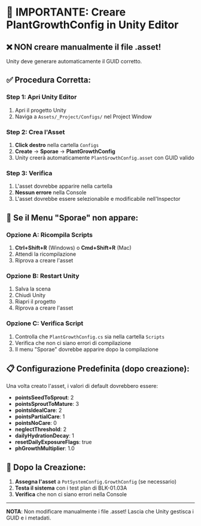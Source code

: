 # 🚨 IMPORTANTE: Creare PlantGrowthConfig in Unity Editor

## ❌ **NON creare manualmente il file .asset!**
Unity deve generare automaticamente il GUID corretto.

## ✅ **Procedura Corretta:**

### **Step 1: Apri Unity Editor**
1. Apri il progetto Unity
2. Naviga a `Assets/_Project/Configs/` nel Project Window

### **Step 2: Crea l'Asset**
1. **Click destro** nella cartella `Configs`
2. **Create** → **Sporae** → **PlantGrowthConfig**
3. Unity creerà automaticamente `PlantGrowthConfig.asset` con GUID valido

### **Step 3: Verifica**
1. L'asset dovrebbe apparire nella cartella
2. **Nessun errore** nella Console
3. L'asset dovrebbe essere selezionabile e modificabile nell'Inspector

## 🔧 **Se il Menu "Sporae" non appare:**

### **Opzione A: Ricompila Scripts**
1. **Ctrl+Shift+R** (Windows) o **Cmd+Shift+R** (Mac)
2. Attendi la ricompilazione
3. Riprova a creare l'asset

### **Opzione B: Restart Unity**
1. Salva la scena
2. Chiudi Unity
3. Riapri il progetto
4. Riprova a creare l'asset

### **Opzione C: Verifica Script**
1. Controlla che `PlantGrowthConfig.cs` sia nella cartella `Scripts`
2. Verifica che non ci siano errori di compilazione
3. Il menu "Sporae" dovrebbe apparire dopo la compilazione

## 📋 **Configurazione Predefinita (dopo creazione):**

Una volta creato l'asset, i valori di default dovrebbero essere:
- **pointsSeedToSprout**: 2
- **pointsSproutToMature**: 3  
- **pointsIdealCare**: 2
- **pointsPartialCare**: 1
- **pointsNoCare**: 0
- **neglectThreshold**: 2
- **dailyHydrationDecay**: 1
- **resetDailyExposureFlags**: true
- **phGrowthMultiplier**: 1.0

## 🎯 **Dopo la Creazione:**

1. **Assegna l'asset** a `PotSystemConfig.GrowthConfig` (se necessario)
2. **Testa il sistema** con i test plan di BLK-01.03A
3. **Verifica** che non ci siano errori nella Console

---

**NOTA**: Non modificare manualmente i file .asset! Lascia che Unity gestisca i GUID e i metadati.
